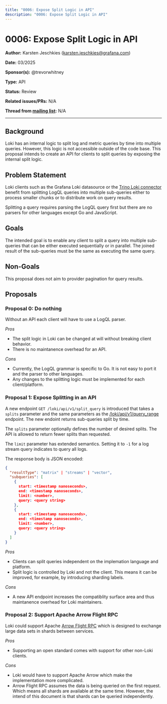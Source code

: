 ```yaml
---
title: "0006: Expose Split Logic in API"
description: "0006: Expose Split Logic in API"
---
```


# 0006: Expose Split Logic in API

**Author:** Karsten Jeschkies (karsten.jeschkies@grafana.com)

**Date:** 03/2025

**Sponsor(s):** @trevorwhitney

**Type:** API

**Status:** Review

**Related issues/PRs:** N/A

**Thread from [mailing list](https://groups.google.com/forum/#!forum/lokiproject):** N/A

---

## Background

Loki has an internal logic to split log and metric queries by time into multiple queries. However, this logic is not
accessible outside of the code base. This proposal intends to create an API for clients to split queries by exposing the
internal split logic.

## Problem Statement

Loki clients such as the Grafana Loki datasource or the [Trino Loki
connector](https://github.com/trinodb/trino/tree/master/plugin/trino-loki) benefit from splitting LogQL queries into multiple sub-queries either to process
smaller chunks or to distribute work on query results.

Splitting a query requires parsing the LogQL query first but there are no parsers for other languages except Go and
JavaScript.

## Goals

The intended goal is to enable any client to split a query into multiple sub-queries that can be either executed
sequentially or in parallel. The joined result of the sub-queries must be the same as executing the same query.

## Non-Goals

This proposal does not aim to provider pagination for query results.

## Proposals

### Proposal 0: Do nothing

Without an API each client will have to use a LogQL parser.

*Pros*
- The split logic in Loki can be changed at will without breaking client behavior.
- There is no maintanence overhead for an API.

*Cons*
- Currently, the LogQL grammar is specific to Go. It is not easy to port it and the parser to other languages.
- Any changes to the splitting logic must be implemented for each client/platform.

### Proposal 1: Expose Splitting in an API

A new endpoint `GET /loki/api/v1/split_query` is introduced that takes a `splits` parameter and the same parameters as the [/loki/api/v1/query_range](https://grafana.com/docs/loki/latest/reference/loki-http-api/#query-logs-within-a-range-of-time) endpoint. The new endoint returns sub-queries split by time.

The `splits` parameter optionally defines the number of desired splits. The API is allowed to return fewer splits than requested.

The `limit` parameter has extended semantics. Setting it to `-1` for a log stream query indicates to query all logs.

The response body is JSON encoded:

```json
{ 
  "resultType": "matrix" | "streams" | "vector",
  "subqueries": [
    {
      start: <timestamp nanoseconds>,
      end: <timestamp nanoseconds>,
      limit: <number>,
      query: <query string> 
    },
    {
      start: <timestamp nanoseconds>,
      end: <timestamp nanoseconds>,
      limit: <number>,
      query: <query string> 
    }
  ]
}
```

*Pros*
- Clients can split queries independent on the implemation language and platform.
- Split logic is controlled by Loki and not the client. This means it can be improved, for example, by introducing sharding
  labels.

*Cons*
- A new API endpoint increases the compatiblity surface area and thus maintanence overhead for Loki maintainers.

### Proposal 2: Support Apache Arrow Flight RPC

Loki could support Apache [Arrow Flight RPC](https://arrow.apache.org/docs/format/Flight.html) which is designed to
exchange large data sets in shards between services.

*Pros*
- Supporting an open standard comes with support for other non-Loki clients.

*Cons*
- Loki would have to support Apache Arrow which make the implementation more complicated.
- Arrow Flight RPC assumes the data is being queried on the first request. Which means all shards are available at the
  same time. However, the intend of this document is that shards can be queried independently.
